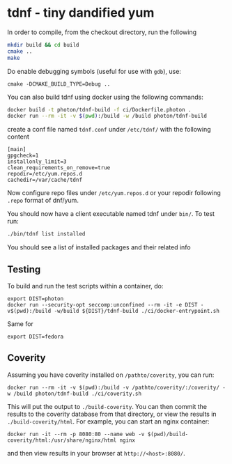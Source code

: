 # tdnf - tiny dandified yum

In order to compile, from the checkout directory, run the following

```sh
mkdir build && cd build
cmake ..
make
```

Do enable debugging symbols (useful for use with `gdb`), use:
```
cmake -DCMAKE_BUILD_TYPE=Debug ..
```

You can also build tdnf using docker using the following commands:

```sh
docker build -t photon/tdnf-build -f ci/Dockerfile.photon .
docker run --rm -it -v $(pwd):/build -w /build photon/tdnf-build
```

create a conf file named `tdnf.conf` under `/etc/tdnf/` with the following content

```text
[main]
gpgcheck=1
installonly_limit=3
clean_requirements_on_remove=true
repodir=/etc/yum.repos.d
cachedir=/var/cache/tdnf
```

Now configure repo files under `/etc/yum.repos.d` or your repodir following
`.repo` format of dnf/yum.

You should now have a client executable named tdnf under `bin/`. To test
run:

```sh
./bin/tdnf list installed
```

You should see a list of installed packages and their related info

## Testing

To build and run the test scripts within a container, do:

```text
export DIST=photon
docker run --security-opt seccomp:unconfined --rm -it -e DIST -v$(pwd):/build -w/build ${DIST}/tdnf-build ./ci/docker-entrypoint.sh
```
Same for
```text
export DIST=fedora
```

## Coverity

Assuming you have coverity installed on `/pathto/coverity`, you can run:

```text
docker run --rm -it -v $(pwd):/build -v /pathto/coverity/:/coverity/ -w /build photon/tdnf-build ./ci/coverity.sh
```

This will put the output to `./build-coverity`. You can then commit the results to the coverity database from that directory, or view the results in `./build-coverity/html`. For example, you can start an nginx container:

```text
docker run -it --rm -p 8080:80 --name web -v $(pwd)/build-coverity/html:/usr/share/nginx/html nginx
```
and then view results in your browser at `http://<host>:8080/`.

